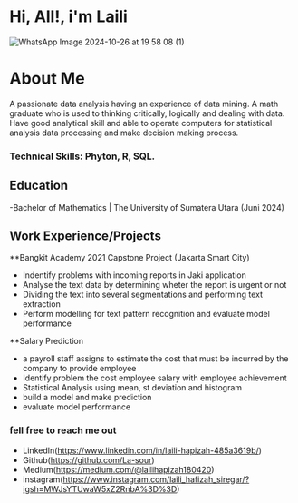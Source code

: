 # Hi, All!, i'm Laili

![WhatsApp Image 2024-10-26 at 19 58 08 (1)](https://github.com/user-attachments/assets/0dd9e720-57ed-4991-b304-daa8dfd5d083)

# About Me
A passionate data analysis having an experience of data mining. 
A math graduate who is used to thinking critically, logically and dealing with data. Have good analytical skill and able to operate computers for statistical analysis data processing and make decision making process.

### Technical Skills: Phyton, R, SQL.

## Education
-Bachelor of Mathematics | The University of Sumatera Utara (Juni 2024)


## Work Experience/Projects
**Bangkit Academy 2021 Capstone Project (Jakarta Smart City)
- Indentify problems with incoming reports in Jaki application
- Analyse the text data by determining wheter the report is urgent or not
- Dividing the text into several segmentations and performing text extraction
- Perform modelling for text pattern recognition and evaluate model performance

**Salary Prediction
- a payroll staff assigns to estimate the cost that must be incurred by the company to provide employee
- Identify problem the cost employee salary with employee achievement
- Statistical Analysis using mean, st deviation and histogram
- build a model and make prediction 
- evaluate model performance



### fell free to reach me out
- LinkedIn(https://www.linkedin.com/in/laili-hapizah-485a3619b/)
- Github(https://github.com/La-sour)
- Medium(https://medium.com/@lailihapizah180420)
- instagram(https://www.instagram.com/laili_hafizah_siregar/?igsh=MWJsYTUwaW5xZ2RnbA%3D%3D)
